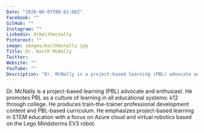 ```yaml
---
Date: "2020-06-07T00:01:00Z"
Facebook: ""
GitHub: ""
Instagram: ""
Linkedin: drkeithmcnally
Pinterest: ""
image: images/keithmcnally.jpg
Title: Dr. Keith McNally
Twitter: 
Website: ""
YouTube: ""
Description: "Dr. McNally is a project-based learning (PBL) advocate and enthusiast. He promotes PBL as a culture of learning in all educational systems: k12 through college. He produces train-the-trainer professional development content and PBL-based curriculum."
---
```

Dr. McNally is a project-based learning (PBL) advocate and enthusiast. He promotes PBL as a culture of learning in all educational systems: k12 through college. He produces train-the-trainer professional development content and PBL-based curriculum. He emphasizes project-based learning in STEM education with a focus on Azure cloud and virtual robotics based on the Lego Mindstorms EV3 robot.